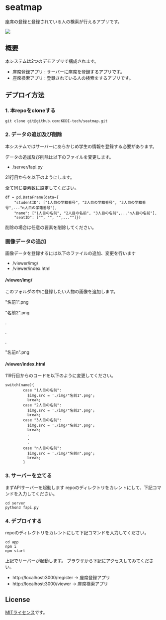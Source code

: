 # seatmap

座席の登録と登録されている人の検索が行えるアプリです。

![](https://github.com/KDDI-tech/seatmap-work2/blob/main/doc/img/image.png?raw=true)

## 概要

本システムは2つのデモアプリで構成されます。

- 座席登録アプリ : サーバーに座席を登録するアプリです。
- 座席検索アプリ : 登録されている人の検索をするアプリです。

## デプロイ方法

### 1. 本repoをcloneする

```
git clone git@github.com:KDDI-tech/seatmap.git
```

### 2. データの追加及び削除

本システムではサーバーにあらかじめ学生の情報を登録する必要があります。

データの追加及び削除は以下のファイルを変更します。

- /server/fapi.py

21行目からを以下のようにします。

全て同じ要素数に設定してください。

```
df = pd.DataFrame(data={
    "studentID": ["1人目の学籍番号", "2人目の学籍番号", "3人目の学籍番号",..."n人目の学籍番号"],
    "name": ["1人目の名前", "2人目の名前", "3人目の名前",..."n人目の名前"],
    "seatID": ["", "", "",...""]})
```

削除の場合は任意の要素を削除してください。

### 画像データの追加

画像データを登録するには以下のファイルの追加、変更を行います

- /viewer/img/
- /viewer/index.html

#### /viewer/img/

このフォルダの中に登録したい人物の画像を追加します。

"名前1".png

"名前2".png

.

.

.

"名前n".png

#### /viewer/index.html

119行目からのコードを以下のように変更してください。

```
switch(name){
        case "1人目の名前":
          $img.src = './img/"名前1".png';
          break;
        case "2人目の名前":
          $img.src = './img/"名前2".png';
          break;
        case "3人目の名前":
          $img.src = './img/"名前3".png';
          break;
          .
          .
          .
        case "n人目の名前":
          $img.src = './img/"名前n".png';
          break;
        } 
```

### 3. サーバーを立てる

まずAPIサーバーを起動します
repoのディレクトリをカレントにして、下記コマンドを入力してください。

```
cd server
python3 fapi.py
```

### 4. デプロイする

repoのディレクトリをカレントにして下記コマンドを入力してください。

```
cd app
npm i
npm start
```

上記でサーバーが起動します。
ブラウザから下記にアクセスしてみてください。

- http://localhost:3000/register → 座席登録アプリ
- http://localhost:3000/viewer → 座席検索アプリ

## License

[MITライセンス](https://github.com/KDDI-tech/seatmap/blob/main/LICENSE)です。